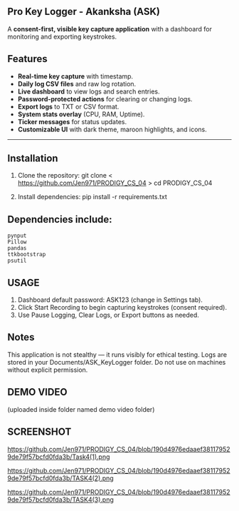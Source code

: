 ## Pro Key Logger - Akanksha (ASK) ##

A **consent-first, visible key capture application** with a dashboard for monitoring and exporting keystrokes.  



## Features ##

- **Real-time key capture** with timestamp.  
- **Daily log CSV files** and raw log rotation.  
- **Live dashboard** to view logs and search entries.  
- **Password-protected actions** for clearing or changing logs.  
- **Export logs** to TXT or CSV format.  
- **System stats overlay** (CPU, RAM, Uptime).  
- **Ticker messages** for status updates.  
- **Customizable UI** with dark theme, maroon highlights, and icons.

---

## Installation

1)  Clone the repository:
git clone < https://github.com/Jen971/PRODIGY_CS_04 >
cd PRODIGY_CS_04

2) Install dependencies:
pip install -r requirements.txt
 ## Dependencies include:
    pynput
    Pillow
    pandas
    ttkbootstrap
    psutil
## USAGE ##
1) Dashboard default password: ASK123 (change in Settings tab).
2) Click Start Recording to begin capturing keystrokes (consent required).
3) Use Pause Logging, Clear Logs, or Export buttons as needed.

## Notes ##
This application is not stealthy — it runs visibly for ethical testing.
Logs are stored in your Documents/ASK_KeyLogger folder.
Do not use on machines without explicit permission.

## DEMO VIDEO ##
(uploaded inside folder named demo video folder)

## SCREENSHOT ##
https://github.com/Jen971/PRODIGY_CS_04/blob/190d4976edaaef381179529de79f57bcfd0fda3b/Task4(1).png

https://github.com/Jen971/PRODIGY_CS_04/blob/190d4976edaaef381179529de79f57bcfd0fda3b/TASK4(2).png

https://github.com/Jen971/PRODIGY_CS_04/blob/190d4976edaaef381179529de79f57bcfd0fda3b/TASK4(3).png


